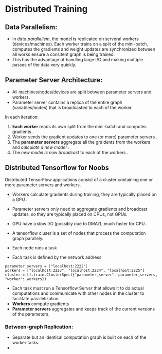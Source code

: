# Distributed Training

## Data Parallelism:
- In *data parallelism*, the model is replicated on serveral workers (devices/machines). Each worker trains on a split of the mini-batch, computes the gradients and weight updates are synchronized between all works ensure a consitent graph is being trained. 
- This has the advantage of handling large I/O and making multiple passes of the data very quickly. 

## Parameter Server Architecture:
- All machines/nodes/devices are split between parameter servers and workers.
- Parameter server contains a replica of the entire graph (variables/nodes) that is broadcasted to each of the worker. 

In each iteration:  
1. **Each worker** reads its own split from the mini-batch and computes gradients . 
2. Worker sends the gradient updates to one (or more) parameter servers . 
3. The **parameter servers** aggregate all the graidents from the workers and *calculate a new model* . 
4. The *new model is now broadcast* to each of the workers . 

## Distributed Tensorflow for Noobs
Distributed TensorFlow applications consist of a cluster containing one or more parameter servers and workers. 
- Workers calculate gradients during training, they are typically placed on a GPU . 
- Parameter servers only need to aggregate gradients and broadcast updates, so they are typically placed on CPUs, not GPUs.
- GPU have a slow I/O (possibly due to DMA?), much faster for CPU . 

- A tensorflow cluser is a set of nodes that process the computation graph parallely.
- Each node runs a task
- Each task is defined by the network address

```
parameter_servers = ["localhost:2222"]
workers = ["localhost:2223", "localhost:2224", "localhost:2225"]
cluster = tf.train.ClusterSpec({"parameter_server": parameter_servers, "worker": workers})
```

- Each task must run a Tensorflow Server that allows it to do actual computations and communicate with other nodes in the cluster to facilitate parallelization. 
- **Workers** compute gradients 
- **Parameter servers** aggregates and keeps track of the current versions of the parameters.

### Between-graph Replication:
- Separate but an identical computation graph is built on each of the worker tasks.
- 
